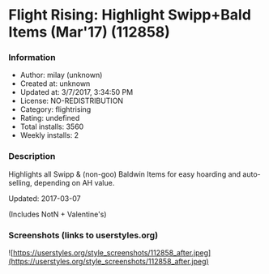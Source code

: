 # Flight Rising: Highlight Swipp+Bald Items (Mar'17) (112858)

### Information
- Author: milay (unknown)
- Created at: unknown
- Updated at: 3/7/2017, 3:34:50 PM
- License: NO-REDISTRIBUTION
- Category: flightrising
- Rating: undefined
- Total installs: 3560
- Weekly installs: 2


### Description
Highlights all Swipp & (non-goo) Baldwin Items for easy hoarding and auto-selling, depending on AH value. 

Updated: 2017-03-07

(Includes NotN + Valentine's)


### Screenshots (links to userstyles.org)
![https://userstyles.org/style_screenshots/112858_after.jpeg](https://userstyles.org/style_screenshots/112858_after.jpeg)


